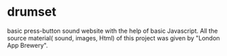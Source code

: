 # drumset
basic press-button sound website with the help of basic Javascript. All the source material( sound, images, Html) of this project was given by "London App Brewery".
